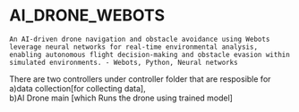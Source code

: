 # AI_DRONE_WEBOTS
	An AI-driven drone navigation and obstacle avoidance using Webots leverage neural networks for real-time environmental analysis, enabling autonomous flight decision-making and obstacle evasion within simulated environments. - Webots, Python, Neural networks

There are two controllers under controller folder that are resposible for
a)data collection[for collecting data],  
b)AI Drone main [which Runs the drone using trained model]

